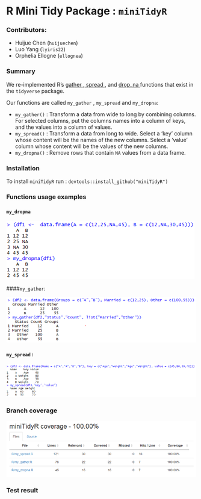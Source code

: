 # R Mini Tidy Package : `miniTidyR`

### Contributors:
- Huijue Chen (`huijuechen`)
- Luo Yang (`lyiris22`)
- Orphelia Ellogne (`ellognea`)

### Summary
We re-implemented R’s <a href="https://tidyr.tidyverse.org/reference/gather.html"> gather </a>,<a href="https://tidyr.tidyverse.org/reference/spread.html"> spread </a>, and <a href="https://tidyr.tidyverse.org/reference/drop_na.html"> drop_na </a> functions that exist in the `tidyverse` package.

Our functions are called `my_gather` , `my_spread` and `my_dropna`:

- `my_gather()` : Transform a data from wide to long by combining columns. For selected columns, put the columns names into a column of keys, and the values into a column of values.
- `my_spread()` : Transform a data from long to wide.  Select a ‘key’ column whose content will be the names of the new columns. Select a ‘value’ column whose content will be the values of the new columns.
- `my_dropna()` : Remove rows that contain `NA` values from a data frame.

### Installation
To install `miniTidyR` run :  `devtools::install_github("miniTidyR")`

### Functions usage examples

#### `my_dropna`

![](images/my_dropna.PNG)

####`my_gather`:

![](images/my_gather.PNG)

#### `my_spread` :

![](images/my_spread.PNG)

### Branch coverage

![](images/coverage.PNG)

### Test result
